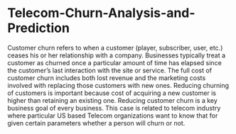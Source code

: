 # Telecom-Churn-Analysis-and-Prediction
Customer churn refers to when a customer (player, subscriber, user, etc.) ceases his or her relationship with a company. Businesses typically treat a customer as churned once a particular amount of time has elapsed since the customer’s last interaction with the site or service. The full cost of customer churn includes both lost revenue and the marketing costs involved with replacing those customers with new ones. Reducing churning of customers is important because cost of acquiring a new customer is higher than retaining an existing one. Reducing customer churn is a key business goal of every business. This case is related to telecom industry where particular US based Telecom organizations want to know that for given certain parameters whether a person will churn or not.
